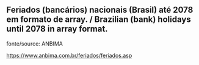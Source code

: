 ## Feriados (bancários) nacionais (Brasil) até 2078 em formato de array. / Brazilian (bank) holidays until 2078 in array format.

fonte/source: ANBIMA

https://www.anbima.com.br/feriados/feriados.asp